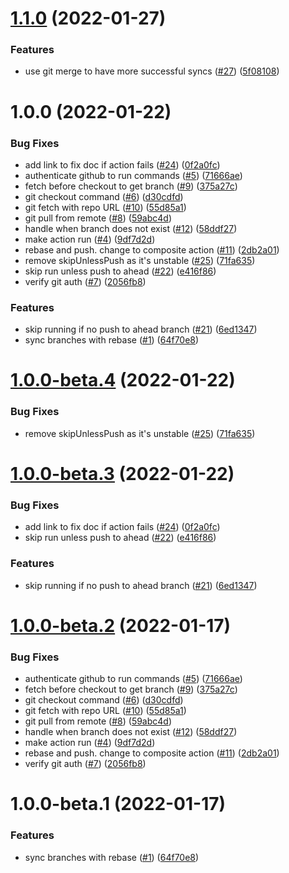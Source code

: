 # [1.1.0](https://github.com/levibostian/action-sync-branches/compare/v1.0.0...v1.1.0) (2022-01-27)


### Features

* use git merge to have more successful syncs ([#27](https://github.com/levibostian/action-sync-branches/issues/27)) ([5f08108](https://github.com/levibostian/action-sync-branches/commit/5f08108ae516a0ced89a9df17c959bf030deb60a))

# 1.0.0 (2022-01-22)


### Bug Fixes

* add link to fix doc if action fails ([#24](https://github.com/levibostian/action-sync-branches/issues/24)) ([0f2a0fc](https://github.com/levibostian/action-sync-branches/commit/0f2a0fcc98996f16335fef4774a93dd3652778ca))
* authenticate github to run commands ([#5](https://github.com/levibostian/action-sync-branches/issues/5)) ([71666ae](https://github.com/levibostian/action-sync-branches/commit/71666ae673eb34801343d8f22d41198f9f14d958))
* fetch before checkout to get branch ([#9](https://github.com/levibostian/action-sync-branches/issues/9)) ([375a27c](https://github.com/levibostian/action-sync-branches/commit/375a27c8d9c1ea4ce1628b2ab27d0db2308d8fd3))
* git checkout command ([#6](https://github.com/levibostian/action-sync-branches/issues/6)) ([d30cdfd](https://github.com/levibostian/action-sync-branches/commit/d30cdfd6a15f9fcc64c1cfde98ba3c34fa9d254a))
* git fetch with repo URL ([#10](https://github.com/levibostian/action-sync-branches/issues/10)) ([55d85a1](https://github.com/levibostian/action-sync-branches/commit/55d85a126844158475a8b2a5b5c80d868c249a04))
* git pull from remote ([#8](https://github.com/levibostian/action-sync-branches/issues/8)) ([59abc4d](https://github.com/levibostian/action-sync-branches/commit/59abc4d94aee023e2f9bc3ac0717304bc284af2e))
* handle when branch does not exist ([#12](https://github.com/levibostian/action-sync-branches/issues/12)) ([58ddf27](https://github.com/levibostian/action-sync-branches/commit/58ddf275fc58d3fa65b31a69bf05a19d72a3546c))
* make action run ([#4](https://github.com/levibostian/action-sync-branches/issues/4)) ([9df7d2d](https://github.com/levibostian/action-sync-branches/commit/9df7d2d5cde3a47bf3fdfed11e1a3c7aa1a48b11))
* rebase and push. change to composite action ([#11](https://github.com/levibostian/action-sync-branches/issues/11)) ([2db2a01](https://github.com/levibostian/action-sync-branches/commit/2db2a0197d4922bb72a0233b1bd272d6181e8d47))
* remove skipUnlessPush as it's unstable ([#25](https://github.com/levibostian/action-sync-branches/issues/25)) ([71fa635](https://github.com/levibostian/action-sync-branches/commit/71fa6353b8539e6eec6f6e46ea4815ceac64e113))
* skip run unless push to ahead ([#22](https://github.com/levibostian/action-sync-branches/issues/22)) ([e416f86](https://github.com/levibostian/action-sync-branches/commit/e416f8685ef3d6de2b51fdeed2feaba6ddab2279))
* verify git auth ([#7](https://github.com/levibostian/action-sync-branches/issues/7)) ([2056fb8](https://github.com/levibostian/action-sync-branches/commit/2056fb8f5a641c7a11b207b80fc78fc98f9a1199))


### Features

* skip running if no push to ahead branch ([#21](https://github.com/levibostian/action-sync-branches/issues/21)) ([6ed1347](https://github.com/levibostian/action-sync-branches/commit/6ed1347fd08729f1ba05a09858974902f989cba7))
* sync branches with rebase ([#1](https://github.com/levibostian/action-sync-branches/issues/1)) ([64f70e8](https://github.com/levibostian/action-sync-branches/commit/64f70e8fff0fb7ecd0baa7b613bd1716dec7b0ed))

# [1.0.0-beta.4](https://github.com/levibostian/action-sync-branches/compare/v1.0.0-beta.3...v1.0.0-beta.4) (2022-01-22)


### Bug Fixes

* remove skipUnlessPush as it's unstable ([#25](https://github.com/levibostian/action-sync-branches/issues/25)) ([71fa635](https://github.com/levibostian/action-sync-branches/commit/71fa6353b8539e6eec6f6e46ea4815ceac64e113))

# [1.0.0-beta.3](https://github.com/levibostian/action-sync-branches/compare/v1.0.0-beta.2...v1.0.0-beta.3) (2022-01-22)


### Bug Fixes

* add link to fix doc if action fails ([#24](https://github.com/levibostian/action-sync-branches/issues/24)) ([0f2a0fc](https://github.com/levibostian/action-sync-branches/commit/0f2a0fcc98996f16335fef4774a93dd3652778ca))
* skip run unless push to ahead ([#22](https://github.com/levibostian/action-sync-branches/issues/22)) ([e416f86](https://github.com/levibostian/action-sync-branches/commit/e416f8685ef3d6de2b51fdeed2feaba6ddab2279))


### Features

* skip running if no push to ahead branch ([#21](https://github.com/levibostian/action-sync-branches/issues/21)) ([6ed1347](https://github.com/levibostian/action-sync-branches/commit/6ed1347fd08729f1ba05a09858974902f989cba7))

# [1.0.0-beta.2](https://github.com/levibostian/action-sync-branches/compare/v1.0.0-beta.1...v1.0.0-beta.2) (2022-01-17)


### Bug Fixes

* authenticate github to run commands ([#5](https://github.com/levibostian/action-sync-branches/issues/5)) ([71666ae](https://github.com/levibostian/action-sync-branches/commit/71666ae673eb34801343d8f22d41198f9f14d958))
* fetch before checkout to get branch ([#9](https://github.com/levibostian/action-sync-branches/issues/9)) ([375a27c](https://github.com/levibostian/action-sync-branches/commit/375a27c8d9c1ea4ce1628b2ab27d0db2308d8fd3))
* git checkout command ([#6](https://github.com/levibostian/action-sync-branches/issues/6)) ([d30cdfd](https://github.com/levibostian/action-sync-branches/commit/d30cdfd6a15f9fcc64c1cfde98ba3c34fa9d254a))
* git fetch with repo URL ([#10](https://github.com/levibostian/action-sync-branches/issues/10)) ([55d85a1](https://github.com/levibostian/action-sync-branches/commit/55d85a126844158475a8b2a5b5c80d868c249a04))
* git pull from remote ([#8](https://github.com/levibostian/action-sync-branches/issues/8)) ([59abc4d](https://github.com/levibostian/action-sync-branches/commit/59abc4d94aee023e2f9bc3ac0717304bc284af2e))
* handle when branch does not exist ([#12](https://github.com/levibostian/action-sync-branches/issues/12)) ([58ddf27](https://github.com/levibostian/action-sync-branches/commit/58ddf275fc58d3fa65b31a69bf05a19d72a3546c))
* make action run ([#4](https://github.com/levibostian/action-sync-branches/issues/4)) ([9df7d2d](https://github.com/levibostian/action-sync-branches/commit/9df7d2d5cde3a47bf3fdfed11e1a3c7aa1a48b11))
* rebase and push. change to composite action ([#11](https://github.com/levibostian/action-sync-branches/issues/11)) ([2db2a01](https://github.com/levibostian/action-sync-branches/commit/2db2a0197d4922bb72a0233b1bd272d6181e8d47))
* verify git auth ([#7](https://github.com/levibostian/action-sync-branches/issues/7)) ([2056fb8](https://github.com/levibostian/action-sync-branches/commit/2056fb8f5a641c7a11b207b80fc78fc98f9a1199))

# 1.0.0-beta.1 (2022-01-17)


### Features

* sync branches with rebase ([#1](https://github.com/levibostian/action-sync-branches/issues/1)) ([64f70e8](https://github.com/levibostian/action-sync-branches/commit/64f70e8fff0fb7ecd0baa7b613bd1716dec7b0ed))
